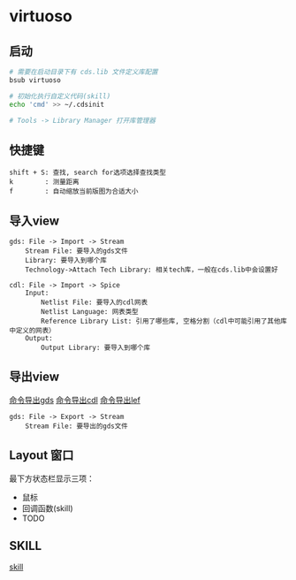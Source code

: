 
# virtuoso

## 启动

```sh
# 需要在启动目录下有 cds.lib 文件定义库配置
bsub virtuoso

# 初始化执行自定义代码(skill)
echo 'cmd' >> ~/.cdsinit

# Tools -> Library Manager 打开库管理器
```

## 快捷键

```text
shift + S: 查找, search for选项选择查找类型
k        : 测量距离
f        : 自动缩放当前版图为合适大小
```

## 导入view

```text
gds: File -> Import -> Stream
    Stream File: 要导入的gds文件
    Library: 要导入到哪个库
    Technology->Attach Tech Library: 相关tech库，一般在cds.lib中会设置好

cdl: File -> Import -> Spice
    Input:
        Netlist File: 要导入的cdl网表
        Netlist Language: 网表类型
        Reference Library List: 引用了哪些库, 空格分割（cdl中可能引用了其他库中定义的网表）
    Output:
        Output Library: 要导入到哪个库
```

## 导出view

[命令导出gds](./cadence.md#导出gds)
[命令导出cdl](./cadence.md#导出cdl)
[命令导出lef](./cadence.md#导出lef)

```text
gds: File -> Export -> Stream
    Stream File: 要导出的gds文件
```

## Layout 窗口

最下方状态栏显示三项：

* 鼠标
* 回调函数(skill)
* TODO

## SKILL

[skill](./skill/skill.md)
